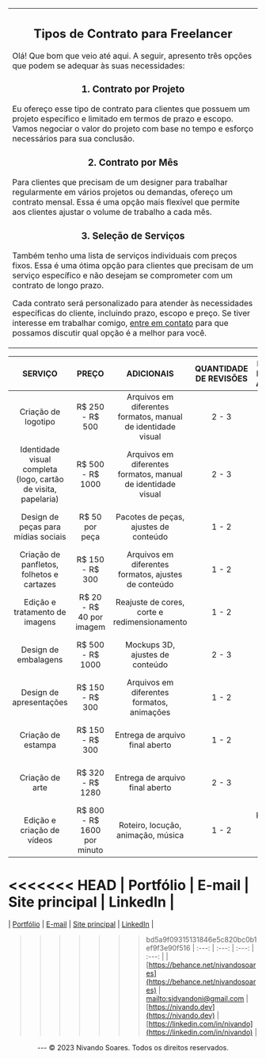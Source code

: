<head>
<link rel ="stylesheet" href="style.css">
</head>
<!-- HTML table-->
<table>
  <tr>
    <td>
      <center>
      <h2>Tipos de Contrato para Freelancer</h2>
      </center>
      <p>Olá! Que bom que veio até aqui. A seguir, apresento três opções que podem se adequar às suas necessidades:</p>
      <center>
      <h3>1. Contrato por Projeto</h3>
      </center>
      <p>Eu ofereço esse tipo de contrato para clientes que possuem um projeto específico e limitado em termos de prazo e escopo. Vamos negociar o valor do projeto com base no tempo e esforço necessários para sua conclusão.</p>
      <center>
      <h3>2. Contrato por Mês</h3>
      </center>
      <p>Para clientes que precisam de um designer para trabalhar regularmente em vários projetos ou demandas, ofereço um contrato mensal. Essa é uma opção mais flexível que permite aos clientes ajustar o volume de trabalho a cada mês.</p>
      <center>
      <h3>3. Seleção de Serviços</h3>
      </center>
      <p>Também tenho uma lista de serviços individuais com preços fixos. Essa é uma ótima opção para clientes que precisam de um serviço específico e não desejam se comprometer com um contrato de longo prazo.</p>
      <p>Cada contrato será personalizado para atender às necessidades específicas do cliente, incluindo prazo, escopo e preço. Se tiver interesse em trabalhar comigo, <a href="mailto:sidvandoni@gmail.com">entre em contato</a> para que possamos discutir qual opção é a melhor para você.</p>
    </td>
  </tr>
</table>
<!-- markdown table here -->


|                            SERVIÇO                             |            PREÇO            |                          ADICIONAIS                          | QUANTIDADE DE REVISÕES |    PREÇO POR REVISÕES E ADICIONAIS    |
| :------------------------------------------------------------: | :-------------------------: | :----------------------------------------------------------: | :--------------------: | :-----------------------------------: |
|                      Criação de logotipo                       |       R$ 250 - R$ 500       | Arquivos em diferentes formatos, manual de identidade visual |         2 - 3          |  R$ 35 - R$ 70 por revisão adicional  |
| Identidade visual completa (logo, cartão de visita, papelaria) |      R$ 500 - R$ 1000       | Arquivos em diferentes formatos, manual de identidade visual |         2 - 3          | R$ 70 - R$ 120 por revisão adicional  |
|              Design de peças para mídias sociais               |       R$ 50 por peça        |            Pacotes de peças, ajustes de conteúdo             |         1 - 2          |  R$ 10 - R$ 30 por revisão adicional  |
|           Criação de panfletos, folhetos e cartazes            |       R$ 150 - R$ 300       |     Arquivos em diferentes formatos, ajustes de conteúdo     |         1 - 2          |  R$ 35 - R$ 70 por revisão adicional  |
|                 Edição e tratamento de imagens                 |  R$ 20 - R$ 40 por imagem   |         Reajuste de cores, corte e redimensionamento         |         1 - 2          |  R$ 10 - R$ 30 por revisão adicional  |
|                      Design de embalagens                      |      R$ 500 - R$ 1000       |               Mockups 3D, ajustes de conteúdo                |         2 - 3          | R$ 70 - R$ 120 por revisão adicional  |
|                    Design de apresentações                     |       R$ 150 - R$ 300       |          Arquivos em diferentes formatos, animações          |         1 - 2          |  R$ 35 - R$ 70 por revisão adicional  |
|                       Criação de estampa                       |       R$ 150 - R$ 300       |               Entrega de arquivo final aberto                |         1 - 2          |  R$ 35 - R$ 70 por revisão adicional  |
|                        Criação de arte                         |      R$ 320 - R$ 1280       |               Entrega de arquivo final aberto                |         2 - 3          |  R$ 35 - R$ 70 por revisão adicional  |
|                   Edição e criação de vídeos                   | R$ 800 - R$ 1600 por minuto |              Roteiro, locução, animação, música              |         1 - 2          | R$ 160 - R$ 320 por revisão adicional |


<<<<<<< HEAD
| Portfólio | E-mail | Site principal | LinkedIn |
=======

| [Portfólio](https://behance.net/nivandosoares) | [E-mail](mailto:sidvandoni@gmail.com) | [Site principal](https://nivando.dev) | [LinkedIn](https://linkedin.com/in/nivando) |

>>>>>>> bd5a9f09315131846e5c820bc0b1ef9f3e90f516
| :---: | :---: | :---: | :---: |
| [https://behance.net/nivandosoares](https://behance.net/nivandosoares) | [mailto:sidvandoni@gmail.com](mailto:sidvandoni@gmail.com) | [https://nivando.dev](https://nivando.dev) | [https://linkedin.com/in/nivando](https://linkedin.com/in/nivando) |

<footer>
<div style="text-align: center;">
---
© 2023 Nivando Soares. Todos os direitos reservados.
</div>

</footer>

